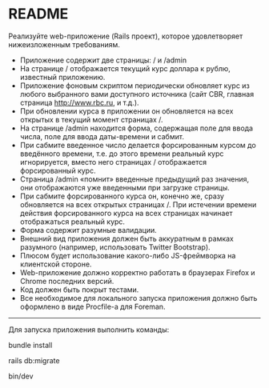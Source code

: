 # README

Реализуйте web-приложение (Rails проект), которое удовлетворяет
нижеизложенным требованиям.
* Приложение содержит две страницы: / и /admin
* На странице / отображается текущий курс доллара к рублю, известный
приложению.
* Приложение фоновым скриптом периодически обновляет курс из любого
выбранного вами доступного источника (сайт CBR, главная страница
http://www.rbc.ru, и т.д.).
* При обновлении курса в приложении он обновляется на всех открытых в
текущий момент страницах /.
* На странице /admin находится форма, содержащая поле для ввода числа,
поле для ввода даты-времени и сабмит.
* При сабмите введенное число делается форсированным курсом до введённого
времени, т.е. до этого времени реальный курс игнорируется, вместо него
страницах / отображается форсированный курс. 
* Страница /admin «помнит» введенные предыдущий раз значения, они
отображаются уже введенными при загрузке страницы.
* При сабмите форсированного курса он, конечно же, cразу обновляется на всех
открытых страницах /. При истечении времени действия форсированного
курса на всех страницах начинает отображаться реальный курс.
* Форма содержит разумные валидации.
* Внешний вид приложения должен быть аккуратным в рамках разумного
(например, использовать Twitter Bootstrap).
* Плюсом будет использование какого-либо JS-фреймворка на клиентской
стороне.
* Web-приложение должно корректно работать в браузерах Firefox и Chrome
последних версий.
* Код должен быть покрыт тестами.
* Все необходимое для локального запуска приложения должно быть
оформлено в виде Procfile-а для Foreman.

*   *   *   *   *   *

Для запуска приложения выполнить команды:

bundle install

rails db:migrate

bin/dev